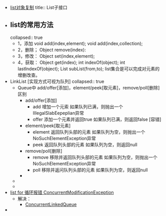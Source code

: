 - [list对象复制](https://blog.csdn.net/qq_40542534/article/details/112566277)
  title:: List子接口
- ## list的常用方法
  collapsed:: true
	- 1，添加
	  	void add(index,element);
	  	void add(index,collection);
	- 2，删除；
	  	Object remove(index):
	- 3，修改：
	  	Object set(index,element);
	- 4，获取：
	  	Object get(index);
	  	int indexOf(object);
	  	int lastIndexOf(object);
	  	List subList(from,to);
	  list集合是可以完成对元素的增删改查。
- LinkList [实现方式可视为队列]
  collapsed:: true
	- Queue中 add/offer[添加]，element/peek[取元素]，remove/poll[删除]区别
		- add/offer[添加]
			- add       增加一个元索     如果队列已满，则抛出一个IIIegaISlabEepeplian异常
			- offer     添加一个元素并返回true        如果队列已满，则返回false [容错]
		- element/peek[取元素]
			- element  返回队列头部的元素   如果队列为空，则抛出一个NoSuchElementException异常
			- peek       返回队列头部的元素              如果队列为空，则返回null
		- remove/poll[删除]
			- remove   移除并返回队列头部的元素     如果队列为空，则抛出一个NoSuchElementException异常
			- poll         移除并返问队列头部的元素     如果队列为空，则返回null
		-
	-
	-
- [list for 循环报错 ConcurrentModificationException](https://blog.csdn.net/J_bean/article/details/114899014)
	- 解决：
		- [ConcurrentLinkedQueue](https://blog.csdn.net/z69183787/article/details/81064982)
-